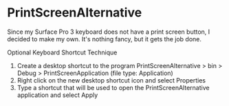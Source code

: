 # PrintScreenAlternative
Since my Surface Pro 3 keyboard does not have a print screen button, I decided to make my own.
It's nothing fancy, but it gets the job done.

Optional Keyboard Shortcut Technique
 1. Create a desktop shortcut to the program
      PrintScreenAlternative > bin > Debug > PrintScreenApplication (file type: Application)
 2. Right click on the new desktop shortcut icon and select Properties
 3. Type a shortcut that will be used to open the PrintScreenAlternative application and select Apply
